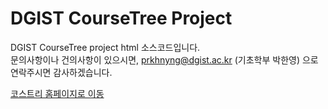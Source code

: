 # DGIST CourseTree Project
DGIST CourseTree project html 소스코드입니다.<br>
문의사항이나 건의사항이 있으시면, prkhnyng@dgist.ac.kr (기초학부 박한영) 으로 연락주시면 감사하겠습니다.


<a href="https://dgist-coursetree.github.io/" target="_blank">코스트리 홈페이지로 이동</a>
